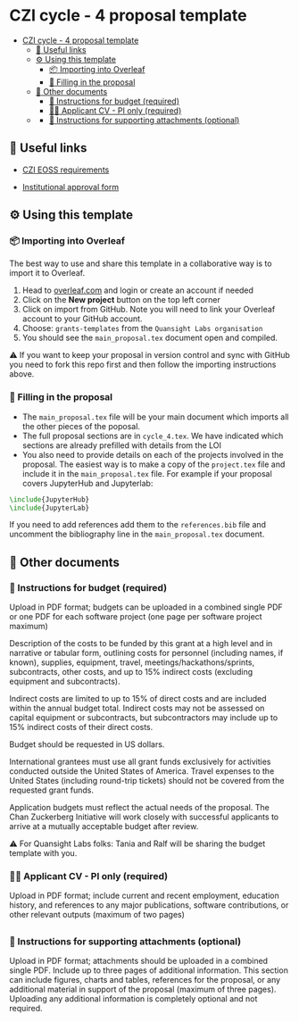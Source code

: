 # CZI cycle - 4 proposal template

- [CZI cycle - 4 proposal template](#czi-cycle---4-proposal-template)
  - [:link: Useful links](#link-useful-links)
  - [:gear: Using this template](#gear-using-this-template)
    - [:package: Importing into Overleaf](#package-importing-into-overleaf)
    - [:pencil: Filling in the proposal](#pencil-filling-in-the-proposal)
  - [:floppy_disk: Other documents](#floppy_disk-other-documents)
    - [:money_with_wings: Instructions for budget (required)](#money_with_wings-instructions-for-budget-required)
    - [:woman_technologist: Applicant CV  - PI only (required)](#woman_technologist-applicant-cv----pi-only-required)
  - [](#)
    - [:paperclip: Instructions for supporting attachments (optional)](#paperclip-instructions-for-supporting-attachments-optional)

## :link: Useful links

- [CZI EOSS requirements](https://chanzuckerberg.com/rfa/essential-open-source-software-for-science/)

- [Institutional approval form](https://apply.chanzuckerberg.com/protected/resource/eyJoZnJlIjogOTQ1ODEyNDksICJ2cSI6IDE2MDQ1Nn0/)

## :gear: Using this template

### :package: Importing into Overleaf

The best way to use and share this template in a collaborative way is to import it to Overleaf.

1. Head to [overleaf.com](https://overleaf.com) and login or create an account if needed
2. Click on the **New project** button on the top left corner
3. Click on import from GitHub. Note you will need to link your Overleaf account to your GitHub account.
4. Choose: `grants-templates` from the `Quansight Labs organisation`
5. You should see the `main_proposal.tex` document open and compiled.

:warning: If you want to keep your proposal in version control and sync with GitHub you need to fork this repo first and then follow the importing instructions above.

### :pencil: Filling in the proposal

- The `main_proposal.tex` file will be your main document which imports all the other pieces of the poposal.
- The full proposal sections are in `cycle_4.tex`. We have indicated which sections are already prefilled with details from the LOI  
- You also need to provide details on each of the projects involved in the proposal. The easiest way is to make a copy of the `project.tex` file and include it in the `main_proposal.tex` file. For example if your proposal covers JupyterHub and Jupyterlab:

```latex
\include{JupyterHub}
\include{JupyterLab}
```

If you need to add references add them to the `references.bib` file and uncomment the bibliography line in the `main_proposal.tex` document.

## :floppy_disk: Other documents

### :money_with_wings: Instructions for budget (required)

Upload in PDF format; budgets can be uploaded in a combined single PDF or one PDF for each software project (one page per software project maximum)

Description of the costs to be funded by this grant at a high level and in narrative or tabular form, outlining costs for personnel (including names, if known), supplies, equipment, travel, meetings/hackathons/sprints, subcontracts, other costs, and up to 15% indirect costs (excluding equipment and subcontracts).

Indirect costs are limited to up to 15% of direct costs and are included within the annual budget total. Indirect costs may not be assessed on capital equipment or subcontracts, but subcontractors may include up to 15% indirect costs of their direct costs.

Budget should be requested in US dollars.

International grantees must use all grant funds exclusively for activities conducted outside the United States of America. Travel expenses to the United States (including round-trip tickets) should not be covered from the requested grant funds.

Application budgets must reflect the actual needs of the proposal. The Chan Zuckerberg Initiative will work closely with successful applicants to arrive at a mutually acceptable budget after review.

:warning: For Quansight Labs folks: Tania and Ralf will be sharing the budget template with you.

### :woman_technologist: Applicant CV  - PI only (required)

Upload in PDF format; include current and recent employment, education history, and references to any major publications, software contributions, or other relevant outputs (maximum of two pages)

## 
### :paperclip: Instructions for supporting attachments (optional)

Upload in PDF format; attachments should be uploaded in a combined single PDF. Include up to three pages of additional information. This section can include figures, charts and tables, references for the proposal, or any additional material in support of the proposal (maximum of three pages). Uploading any additional information is completely optional and not required.
